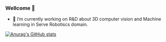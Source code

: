 ### Wellcome 👋

<!--
**yuecideng/yuecideng** is a ✨ _special_ ✨ repository because its `README.md` (this file) appears on your GitHub profile.

Here are some ideas to get you started:
-->

- 🔭 I’m currently working on R&D about 3D computer vision and Machine learning in Serve Robotiscs domain.

[![Anurag's GitHub stats](https://github-readme-stats.vercel.app/api?username=yuecideng&show_icons=true&theme=onedark)](https://github.com/anuraghazra/github-readme-stats)
<!--
[![Top Langs](https://github-readme-stats.vercel.app/api/top-langs/?username=yuecideng&layout=compact&theme=onedark)](https://github.com/anuraghazra/github-readme-stats)
-->
